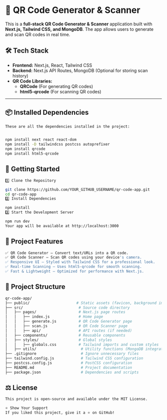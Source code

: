 # 🚀 QR Code Generator & Scanner

This is a **full-stack QR Code Generator & Scanner** application built with **Next.js, Tailwind CSS, and MongoDB**. The app allows users to generate and scan QR codes in real time.


## 🛠️ **Tech Stack**
- **Frontend:** Next.js, React, Tailwind CSS
- **Backend:** Next.js API Routes, MongoDB (Optional for storing scan history)
- **QR Code Libraries:**
  - **QRCode** (For generating QR codes)
  - **html5-qrcode** (For scanning QR codes)

---

## 📦 **Installed Dependencies**
``` bash
These are all the dependencies installed in the project:


npm install next react react-dom
npm install -D tailwindcss postcss autoprefixer
npm install qrcode
npm install html5-qrcode
```

## 🚀 **Getting Started**
```bash
1️⃣ Clone the Repository

git clone https://github.com/YOUR_GITHUB_USERNAME/qr-code-app.git
cd qr-code-app
2️⃣ Install Dependencies

npm install
3️⃣ Start the Development Server

npm run dev
Your app will be available at http://localhost:3000

```

## 🎨 Project Features
```bash
✅ QR Code Generator – Convert text/URLs into a QR code.
✅ QR Code Scanner – Scan QR codes using your device's camera.
✅ Responsive UI – Styled with Tailwind CSS for a professional look.
✅ Real-time Scanning – Uses html5-qrcode for smooth scanning.
✅ Fast & Lightweight – Optimized for performance with Next.js.
```
## 📂 Project Structure

```bash
qr-code-app/
├── public/                     # Static assets (favicon, background image)
├── src/                         # Source code directory
│   ├── pages/                   # Next.js page routes
│   │   ├── index.js             # Home page
│   │   ├── generate.js          # QR Code Generator page
│   │   ├── scan.js              # QR Code Scanner page
│   │   ├── api/                 # API routes (if needed)
│   ├── components/              # Reusable components
│   ├── styles/                  # Global styles
│   │   ├── globals.css          # Tailwind imports and custom styles
│   ├── utils/                    # Utility functions (MongoDB integration if needed)
├── .gitignore                    # Ignore unnecessary files
├── tailwind.config.js            # Tailwind CSS configuration
├── postcss.config.js             # PostCSS configuration
├── README.md                     # Project documentation
├── package.json                  # Dependencies and scripts
```


## ⚖️ License
```bash
This project is open-source and available under the MIT License.

⭐ Show Your Support
If you liked this project, give it a ⭐ on GitHub!
```

